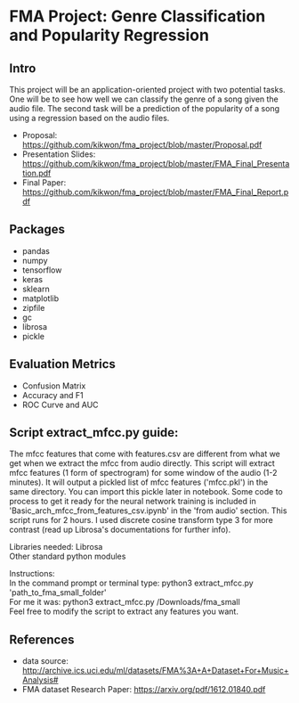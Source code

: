 # FMA Project: Genre Classification and Popularity Regression

## Intro
This project will be an application-oriented project with two potential tasks.  One will be to see how well we can classify the genre of a song given the audio file.  The second task will be a prediction of the popularity of a song using a regression based on the audio files.

* Proposal: https://github.com/kikwon/fma_project/blob/master/Proposal.pdf
* Presentation Slides: https://github.com/kikwon/fma_project/blob/master/FMA_Final_Presentation.pdf
* Final Paper: https://github.com/kikwon/fma_project/blob/master/FMA_Final_Report.pdf

## Packages
* pandas
* numpy
* tensorflow
* keras
* sklearn
* matplotlib
* zipfile
* gc
* librosa
* pickle

## Evaluation Metrics
* Confusion Matrix
* Accuracy and F1
* ROC Curve and AUC

## Script extract_mfcc.py guide:  
The mfcc features that come with features.csv are different from what we get when we extract the mfcc from audio directly. This script will extract mfcc features (1 form of spectrogram) for some window of the audio (1-2 minutes). It will output a pickled list of mfcc features ('mfcc.pkl') in the same directory. You can import this pickle later in notebook. Some code to process to get it ready for the neural network training is included in 'Basic_arch_mfcc_from_features_csv.ipynb' in the 'from audio' section. This script runs for 2 hours. I used discrete cosine transform type 3 for more contrast (read up Librosa's documentations for further info).

Libraries needed:
Librosa  
Other standard python modules

Instructions:  
In the command prompt or terminal type:
python3 extract_mfcc.py 'path_to_fma_small_folder'  
For me it was: python3 extract_mfcc.py /Downloads/fma_small  
Feel free to modify the script to extract any features you want.

## References
* data source: http://archive.ics.uci.edu/ml/datasets/FMA%3A+A+Dataset+For+Music+Analysis#
* FMA dataset Research Paper: https://arxiv.org/pdf/1612.01840.pdf
